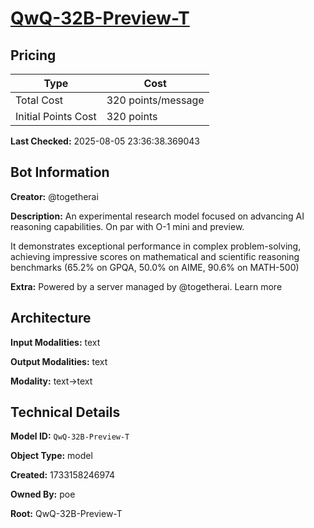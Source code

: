 # [QwQ-32B-Preview-T](https://poe.com/QwQ-32B-Preview-T)

## Pricing

| Type | Cost |
|------|------|
| Total Cost | 320 points/message |
| Initial Points Cost | 320 points |

**Last Checked:** 2025-08-05 23:36:38.369043


## Bot Information

**Creator:** @togetherai

**Description:** An experimental research model focused on advancing AI reasoning capabilities. On par with O-1 mini and preview.

It demonstrates exceptional performance in complex problem-solving, achieving impressive scores on mathematical and scientific reasoning benchmarks (65.2% on GPQA, 50.0% on AIME, 90.6% on MATH-500)

**Extra:** Powered by a server managed by @togetherai. Learn more


## Architecture

**Input Modalities:** text

**Output Modalities:** text

**Modality:** text->text


## Technical Details

**Model ID:** `QwQ-32B-Preview-T`

**Object Type:** model

**Created:** 1733158246974

**Owned By:** poe

**Root:** QwQ-32B-Preview-T
